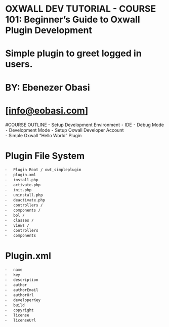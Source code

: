 # OXWALL DEV TUTORIAL - COURSE 101: Beginner’s Guide to Oxwall Plugin Development
# Simple plugin to greet logged in users.
# BY: Ebenezer Obasi
# [info@eobasi.com]

#COURSE OUTLINE
	- Setup Development Environment
	⁃	IDE
	⁃	Debug Mode
	⁃	Development Mode
	⁃	Setup Oxwall Developer Account                                         
	- Simple Oxwall “Hello World” Plugin

# Plugin File System
	⁃	Plugin Root / owt_simpleplugin
	⁃	plugin.xml
	⁃	install.php
	⁃	activate.php
	⁃	init.php
	⁃	uninstall.php
	⁃	deactivate.php
	⁃	controllers /
	⁃	components /
	⁃	bol /
	⁃	classes /
	⁃	views /
	⁃	controllers
	⁃	components


# Plugin.xml
	⁃	name
	⁃	key
	⁃	description
	⁃	author
	⁃	authorEmail
	⁃	authorUrl
	⁃	developerKey
	⁃	build
	⁃	copyright
	⁃	license
	⁃	licenseUrl
